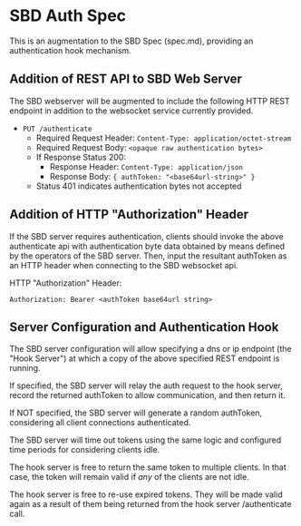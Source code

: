 # SBD Auth Spec

This is an augmentation to the SBD Spec (spec.md), providing an authentication hook mechanism.

## Addition of REST API to SBD Web Server

The SBD webserver will be augmented to include the following HTTP REST endpoint in addition to the websocket service currently provided.

- `PUT /authenticate`
  - Required Request Header: `Content-Type: application/octet-stream`
  - Required Request Body: `<opaque raw authentication bytes>`
  - If Response Status 200:
    - Response Header: `Content-Type: application/json`
    - Response Body: `{ authToken: "<base64url-string>" }`
  - Status 401 indicates authentication bytes not accepted

## Addition of HTTP "Authorization" Header

If the SBD server requires authentication, clients should invoke the above authenticate api with authentication byte data obtained by means defined by the operators of the SBD server. Then, input the resultant authToken as an HTTP header when connecting to the SBD websocket api.

HTTP "Authorization" Header:

```
Authorization: Bearer <authToken base64url string>
```

## Server Configuration and Authentication Hook

The SBD server configuration will allow specifying a dns or ip endpoint (the "Hook Server") at which a copy of the above specified REST endpoint is running.

If specified, the SBD server will relay the auth request to the hook server, record the returned authToken to allow communication, and then return it.

If NOT specified, the SBD server will generate a random authToken, considering all client connections authenticated.

The SBD server will time out tokens using the same logic and configured time periods for considering clients idle.

The hook server is free to return the same token to multiple clients. In that case, the token will remain valid if *any* of the clients are not idle.

The hook server is free to re-use expired tokens. They will be made valid again as a result of them being returned from the hook server /authenticate call.
